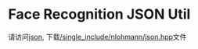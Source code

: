 # Face Recognition JSON Util

请访问[json](https://github.com/nlohmann/json), 下载[/single_include/nlohmann/json.hpp](https://raw.githubusercontent.com/nlohmann/json/develop/single_include/nlohmann/json.hpp)文件